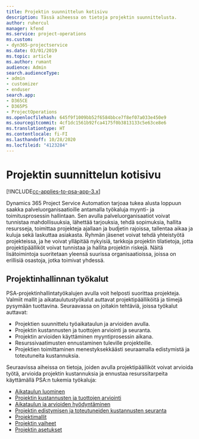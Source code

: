 ```yaml
---
title: Projektin suunnittelun kotisivu
description: Tässä aiheessa on tietoja projektin suunnittelusta.
author: ruhercul
manager: kfend
ms.service: project-operations
ms.custom:
- dyn365-projectservice
ms.date: 03/01/2019
ms.topic: article
ms.author: rumant
audience: Admin
search.audienceType:
- admin
- customizer
- enduser
search.app:
- D365CE
- D365PS
- ProjectOperations
ms.openlocfilehash: 645f9f1009bb52f6584bbce7f8ef07a033e450e9
ms.sourcegitcommit: 4cf1dc1561b92fca4175f0b3813133c5e63ce8e6
ms.translationtype: HT
ms.contentlocale: fi-FI
ms.lasthandoff: 10/28/2020
ms.locfileid: "4123284"
---
```

# <a name="project-planning-home-page"></a>Projektin suunnittelun kotisivu

[!INCLUDE[cc-applies-to-psa-app-3.x](../includes/cc-applies-to-psa-app-3x.md)]

Dynamics 365 Project Service Automation tarjoaa tukea alusta loppuun saakka palveluorganisaatioille antamalla työkaluja myynti- ja toimitusprosessin hallintaan. Sen avulla palveluorganisaatiot voivat tunnistaa mahdollisuuksia, lähettää tarjouksia, tehdä sopimuksia, hallita resursseja, toimittaa projekteja ajallaan ja budjetin rajoissa, tallentaa aikaa ja kuluja sekä laskuttaa asiakasta. Ryhmän jäsenet voivat tehdä yhteistyötä projekteissa, ja he voivat ylläpitää nykyisiä, tarkkoja projektin tilatietoja, jotta projektipäälliköt voivat tunnistaa ja hallita projektin riskejä. Näitä lisätoimintoja suoritetaan yleensä suurissa organisaatioissa, joissa on erillisiä osastoja, jotka toimivat yhdessä.

## <a name="project-management-tools"></a>Projektinhallinnan työkalut

PSA-projektinhallintatyökalujen avulla voit helposti suorittaa projekteja. Valmiit mallit ja aikataulutustyökalut auttavat projektipäälliköitä ja tiimejä pysymään tuottavina. Seuraavassa on joitakin tehtäviä, joissa työkalut auttavat:

- Projektien suunnittelu työaikataulun ja arvioiden avulla.
- Projektin kustannusten ja tuottojen arviointi ja seuranta.
- Projektin arvioiden käyttäminen myyntiprosessin aikana.
- Resurssivaatimusten ennustaminen tuleville projekteille.
- Projektien toimittaminen menestyksekkäästi seuraamalla edistymistä ja toteutuneita kustannuksia.

Seuraavissa aiheissa on tietoja, joiden avulla projektipäälliköt voivat arvioida työtä, arvioida projektin kustannuksia ja ennustaa resurssitarpeita käyttämällä PSA:n tukemia työkaluja:

- [Aikataulun luominen](project-creating.md)
- [Projektin kustannusten ja tuottojen arviointi](project-estimating.md)
- [Aikataulun ja arvioiden hyödyntäminen](project-leveraging.md)
- [Projektin edistymisen ja toteutuneiden kustannusten seuranta](project-tracking.md)
- [Projektimallit](project-templates.md)
- [Projektin vaiheet](project-stages.md)
- [Projektin asetukset](project-settings.md)
